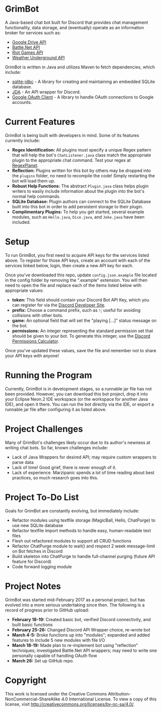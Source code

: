 # GrimBot
A Java-based chat bot built for Discord that provides chat management functionality, data storage, and (eventually) operate as an information broker for services such as:
* [Google Drive API](https://developers.google.com/drive/)
* [Battle.Net API](https://dev.battle.net/)
* [Riot Games API](https://developer.riotgames.com/)
* [Weather Underground API](https://www.wunderground.com/weather/api/)

GrimBot is written in Java and utilizes Maven to fetch dependencies, which include:
* [sqlite-jdbc](https://mvnrepository.com/artifact/org.xerial/sqlite-jdbc) - A library for creating and maintaining an embedded SQLite database.
* [JDA](https://github.com/DV8FromTheWorld/JDA) - An API wrapper for Discord.
* [Google OAuth Client](https://developers.google.com/api-client-library/java/google-oauth-java-client/) - A library to handle OAuth connections to Google accounts.

# Current Features
GrimBot is being built with developers in mind. Some of its features currently include:
* **Regex Identification:** All plugins must specify a unique Regex pattern that will help the bot's `ChatListener.java` class match the appropriate plugin to the appropriate chat command. Test your regex at [RegexPlanet](http://www.regexplanet.com/advanced/java/index.html).
* **Reflection:** Plugins written for this bot by others may be dropped into the `plugins` folder, no need to recompile the code! Simply restarting the bot will load them up.
* **Robust Help Functions:** The abstract `Plugin.java` class helps plugin writers to easily include information about the plugin into the bot's normal help commands.
* **SQLite Database:** Plugin authors can connect to the SQLite Database built into this bot in order to add persistent storage to their plugin.
* **Complimentary Plugins:** To help you get started, several example modules, such as `Hello.java`, `Dice.java`, and `Joke.java` have been included.

# Setup
To run GrimBot, you first need to acquire API keys for the services listed above. To register for those API keys, create an account with each of the services linked below, login, then create a new API key for each.

Once you've downloaded this repo, update `config.json.example` file located in the config folder by removing the ".example" extension. You will then need to open the file and replace each of the items listed below with appropriate values:
* **token:** This field should contain your Discord Bot API Key, which you can register for via the [Discord Developer Site](https://discordapp.com/login?redirect_to=/developers/applications/me).
* **prefix:**  Choose a command prefix, such as `!`; useful for avoiding collisions with other bots.
* **game:** An optional field that will set the "playing [...]" status message on the bot.
* **permissions:** An integer representing the standard permission set that should be given to your bot. To generate this integer, use the [Discord Permissions Calculator](https://discordapi.com/permissions.html).

Once you've updated these values, save the file and remember not to share your API keys with anyone!

# Running the Program
Currently, GrimBot is in development stages, so a runnable jar file has not been provided. However, you can download this bot project, drop it into your Eclipse Neon.2 IDE workspace (or the workspace for another Java IDE), and open it there. You can run the bot directly via the IDE, or export a runnable jar file after configuring it as listed above.

# Project Challenges
Many of GrimBot's challenges likely occur due to its author's newness at writing chat bots. So far, known challenges include:
* Lack of Java Wrappers for desired API; may require custom wrappers to parse data
* Lack of time! Good grief, there is never enough of it.
* Lack of experience. Marzipanic spends a lot of time reading about best practices, so much research goes into this.

# Project To-Do List
Goals for GrimBot are constantly evolving, but immediately include:
* Refactor modules using textfile storage (MagicBall, Hello, ChatPurge) to use new SQLite database
* Refactor textfile import methods to handle easy, human-readable text files
* Flesh out refactored modules to support all CRUD functions
* Refactor ChatPurge module to wait() and respect 2 week message-limit on Bot fetches in Discord
* Build skeleton into ChatPurge to handle full-channel purging (future API feature for Discord)
* Code forward logging module

# Project Notes
GrimBot was started mid-February 2017 as a personal project, but has evolved into a more serious undertaking since then. The following is a record of progress prior to GitHub upload:
* **February 18-19:** Created basic bot, verified Discord connectivity, and built basic functions
* **February 25-26:** Changed Discord API Wrapper choice, re-wrote bot
* **March 4-5:** Broke functions up into "modules"; expanded and added features to include 5 new modules with file I/O
* **March 18-19:** Made plan to re-implement bot using "reflection" techniques; investigated Battle.Net API wrappers; may need to write one personally capable of handling OAuth flow
* **March 26:** Set up GitHub repo.

# Copyright
This work is licensed under the Creative Commons Attribution-NonCommercial-ShareAlike 4.0 International License. To view a copy of this license, visit http://creativecommons.org/licenses/by-nc-sa/4.0/.
